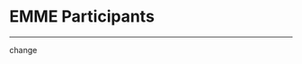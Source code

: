 # EMME Participants
---
change
<Template>

## Name 

*Position Title*

+ email:
+ about me:

<replace your number with your info given the template>

1. 

2. 
## Mario Muscarella 
Assistant Professor

email: memuscarella@alaska.edu


3. 

4. 

5. 

6. 

7. 

8. 

9. 

10. 

11. 

12. 

13. 

14. 

15. 

16. 

17. 

18. 

19. 

20. 





